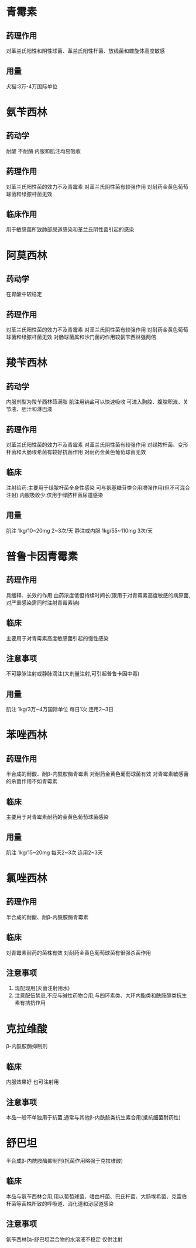 # 青霉素
## 药理作用
对革兰氏阳性和阴性球菌、革兰氏阳性杆菌、放线菌和螺旋体高度敏感
## 用量
犬猫:3万-4万国际单位

# 氨苄西林
## 药动学
耐酸 不耐酶 内服和肌注均易吸收 
## 药理作用
对革兰氏阳性菌的效力不及青霉素
对革兰氏阴性菌有较强作用
对耐药金黄色葡萄球菌和绿脓杆菌无效
## 临床作用
用于敏感菌所致肺部尿道感染和革兰氏阴性菌引起的感染

# 阿莫西林
## 药动学
在胃酸中较稳定
## 药理作用
对革兰氏阳性菌的效力不及青霉素
对革兰氏阴性菌有较强作用
对耐药金黄色葡萄球菌和绿脓杆菌无效
对肠球菌属和沙门菌的作用较氨苄西林强两倍

# 羧苄西林
## 药动学
内服剂型为羧苄西林茚满脂
肌注用钠盐可以快速吸收   可进入胸腔、腹腔积液、关节液、胆汁和淋巴液
## 药理作用
对革兰氏阳性菌的效力不及青霉素
对革兰氏阴性菌有较强作用
对绿脓杆菌、变形杆菌和大肠埃希菌有较好抗菌作用
对耐药金黄色葡萄球菌无效
## 临床
注射给药:主要用于绿脓杆菌全身性感染  可与氨基糖苷类合用增强作用(但不可混合注射)
内服吸收少:仅用于绿脓杆菌尿道感染
## 用量
肌注         1kg/10~20mg   2~3次/天
静注或内服   1kg/55~110mg   3次/天

# 普鲁卡因青霉素
## 药理作用
具缓释、长效的作用
血药浓度低但持续时间长(限用于对青霉素高度敏感的病原菌,对严重感染需同时注射青霉素钠)
## 临床
主要用于对青霉素高度敏感菌引起的慢性感染
## 注意事项
不可静脉注射或静脉滴注(大剂量注射,可引起普鲁卡因中毒)
## 用量
肌注   1kg/3万~4万国际单位   每日1次   连用2~3日

# 苯唑西林
## 药理作用
半合成的耐酸、耐β-内酰胺酶青霉素
对耐药金黄色葡萄球菌有效
对青霉素敏感菌的杀菌作用不如青霉素
## 临床
主要用于对青霉素耐药的金黄色葡萄球菌感染
## 用量
肌注   1kg/15~20mg   每天2~3次   连用2~3天

# 氯唑西林
## 药理作用
半合成的耐酸、耐β-内酰胺酶青霉素
## 临床 
对青霉素耐药的菌株有效
对耐药金黄色葡萄球菌有很强杀菌作用
## 注意事项
1. 现配现用(灭菌注射用水)
2. 注意配伍禁忌,不应与碱性药物合用;与四环素类、大环内酯类和酰胺醇类抗生素有拮抗作用

# 克拉维酸
β-内酰胺酶抑制剂
## 临床
内服效果好
也可注射用
## 注意事项
本品一般不单独用于抗菌,通常与其他β-内酰胺类抗生素合用(抵抗细菌耐药性)

# 舒巴坦
半合成β-内酰胺酶抑制剂(抗菌作用略强于克拉维酸)
## 临床
本品与氨苄西林合用,用以葡萄球菌、嗜血杆菌、巴氏杆菌、大肠埃希菌、克雷伯杆菌等菌株所致的呼吸道、消化道和泌尿道感染
## 注意事项
氨苄西林钠-舒巴坦混合物的水溶液不稳定   仅供注射
